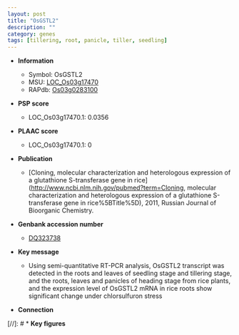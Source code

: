 ```yaml
---
layout: post
title: "OsGSTL2"
description: ""
category: genes
tags: [tillering, root, panicle, tiller, seedling]
---
```


* **Information**  
    + Symbol: OsGSTL2  
    + MSU: [LOC_Os03g17470](http://rice.plantbiology.msu.edu/cgi-bin/ORF_infopage.cgi?orf=LOC_Os03g17470)  
    + RAPdb: [Os03g0283100](http://rapdb.dna.affrc.go.jp/viewer/gbrowse_details/irgsp1?name=Os03g0283100)  

* **PSP score**  
    + LOC_Os03g17470.1: 0.0356 

* **PLAAC score**  
    + LOC_Os03g17470.1: 0 

* **Publication**  
    + [Cloning, molecular characterization and heterologous expression of a glutathione S-transferase gene in rice](http://www.ncbi.nlm.nih.gov/pubmed?term=Cloning, molecular characterization and heterologous expression of a glutathione S-transferase gene in rice%5BTitle%5D), 2011, Russian Journal of Bioorganic Chemistry.

* **Genbank accession number**  
    + [DQ323738](http://www.ncbi.nlm.nih.gov/nuccore/DQ323738)

* **Key message**  
    + Using semi-quantitative RT-PCR analysis, OsGSTL2 transcript was detected in the roots and leaves of seedling stage and tillering stage, and the roots, leaves and panicles of heading stage from rice plants, and the expression level of OsGSTL2 mRNA in rice roots show significant change under chlorsulfuron stress

* **Connection**  

[//]: # * **Key figures**  


